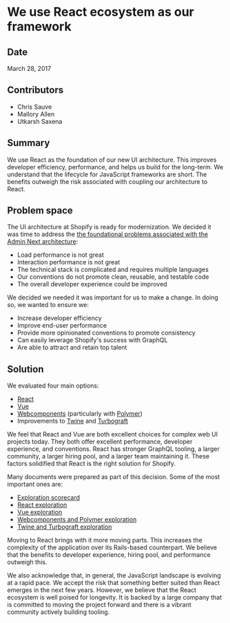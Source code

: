 # We use React ecosystem as our framework

## Date

March 28, 2017

## Contributors

- Chris Sauve
- Mallory Allen
- Utkarsh Saxena

## Summary

We use React as the foundation of our new UI architecture. This improves developer efficiency, performance, and helps us build for the long-term. We understand that the lifecycle for JavaScript frameworks are short. The benefits outweigh the risk associated with coupling our architecture to React.

## Problem space

The UI architecture at Shopify is ready for modernization. We decided it was time to address the [the foundational problems associated with the Admin Next architecture](https://docs.google.com/document/d/1Z2lYsfX3oxytG4QNGaW6X83Z52Zz-jsrUFXp1zRGVpA/edit):

- Load performance is not great
- Interaction performance is not great
- The technical stack is complicated and requires multiple languages
- Our conventions do not promote clean, reusable, and testable code
- The overall developer experience could be improved

We decided we needed it was important for us to make a change. In doing so, we wanted to ensure we:

- Increase developer efficiency
- Improve end-user performance
- Provide more opinionated conventions to promote consistency
- Can easily leverage Shopify's success with GraphQL
- Are able to attract and retain top talent

## Solution

We evaluated four main options:

- [React](https://facebook.github.io/react/)
- [Vue](https://vuejs.org/)
- [Webcomponents](https://developer.mozilla.org/en-US/docs/Web/Web_Components) (particularly with [Polymer](https://www.polymer-project.org/1.0/))
- Improvements to [Twine](https://github.com/Shopify/twine) and [Turbograft](https://github.com/Shopify/turbograft)

We feel that React and Vue are both excellent choices for complex web UI projects today. They both offer excellent performance, developer experience, and conventions. React has stronger GraphQL tooling, a larger community, a larger hiring pool, and a larger team maintaining it. These factors solidified that React is the right solution for Shopify.

Many documents were prepared as part of this decision. Some of the most important ones are:

- [Exploration scorecard](https://docs.google.com/spreadsheets/d/1vn4xwTcXhuiD__Opxupahf55zDZEqJ5kswZODlmLhCU/edit#gid=0)
- [React exploration](https://docs.google.com/document/d/1Er44SPruAt_MYTcWEoHtmzUbgbpk3LsLcFw_avIglPY/edit#heading=h.f2tkwvxd2erv)
- [Vue exploration](https://docs.google.com/document/d/1y8OgERPk74t25OuRQO93H34irZqdoiIhJstKrTGFyTk/edit)
- [Webcomponents and Polymer exploration](https://docs.google.com/document/d/1QM8AoWQgn-2b5aMVduy6gWP4vZiJeBPioIvB4nneHQo/edit)
- [Twine and Turbograft exploration](https://docs.google.com/document/d/1b-An6ImewQq4WChIBQDC4xLhFwi1LJodCTsrN2rpfVU/edit#heading=h.f2tkwvxd2erv)

Moving to React brings with it more moving parts. This increases the complexity of the application over its Rails-based counterpart. We believe that the benefits to developer experience, hiring pool, and performance outweigh this.

We also acknowledge that, in general, the JavaScript landscape is evolving at a rapid pace. We accept the risk that something better suited than React emerges in the next few years. However, we believe that the React ecosystem is well poised for longevity. It is backed by a large company that is committed to moving the project forward and there is a vibrant community actively building tooling.
